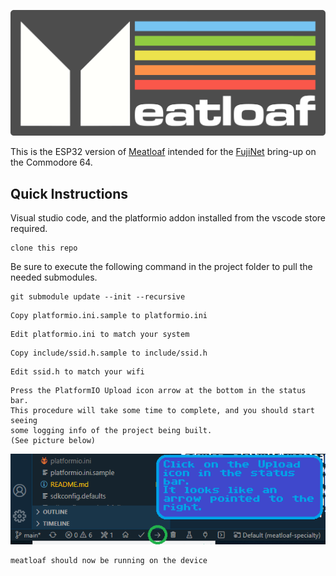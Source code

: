 [![Meatloaf (C64/C128/VIC20/+4)](images/meatloaf.logo.png)](https://meatloaf.cc)

This is the ESP32 version of [Meatloaf](https://github.com/idolpx/meatloaf) intended for the [FujiNet](https://github.com/FujiNetWIFI/) bring-up on the Commodore 64.

## Quick Instructions

Visual studio code, and the platformio addon installed from the vscode store required.

```
clone this repo
```

Be sure to execute the following command in the project folder to pull the needed submodules.
```
git submodule update --init --recursive
```

```
Copy platformio.ini.sample to platformio.ini
```

```
Edit platformio.ini to match your system
```

```
Copy include/ssid.h.sample to include/ssid.h
```

```
Edit ssid.h to match your wifi
```

```
Press the PlatformIO Upload icon arrow at the bottom in the status bar.
This procedure will take some time to complete, and you should start seeing
some logging info of the project being built.
(See picture below)
```
![platformio_upload](/images/ml-build-1.png)

```
meatloaf should now be running on the device
```




